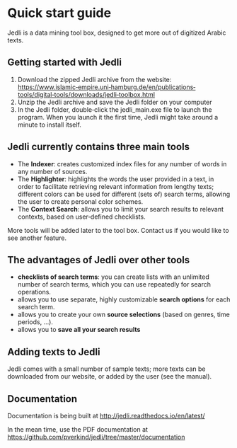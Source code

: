 ﻿Quick start guide
=================

Jedli is a data mining tool box, designed to get more out of digitized Arabic texts.

Getting started with Jedli
--------------------------

1. Download the zipped Jedli archive from the website: https://www.islamic‐empire.uni‐hamburg.de/en/publications‐tools/digital‐tools/downloads/jedli‐toolbox.html
2. Unzip the Jedli archive and save the Jedli folder on your computer
3. In the Jedli folder, double‐click the jedli_main.exe file to launch the program. When you launch it the first time, Jedli might take around a minute to install itself.

Jedli currently contains three main tools
-----------------------------------------

- The **Indexer**: creates customized index files for any number of words in any number of sources.
- The **Highlighter**: highlights the words the user provided in a text, in order to facilitate retrieving relevant information from lengthy texts; different colors can be used for different (sets of) search terms, allowing the user to create personal color schemes.
- The **Context Search**: allows you to limit your search results to relevant contexts, based on user‐defined checklists.

More tools will be added later to the tool box. Contact us if you would like to see another feature.

The advantages of Jedli over other tools
----------------------------------------

- **checklists of search terms**: you can create lists with an unlimited number of search terms, which you can use repeatedly for search operations.
- allows you to use separate, highly customizable **search options** for each search term.
- allows you to create your own **source selections** (based on genres, time periods, …).
- allows you to **save all your search results**

Adding texts to Jedli
---------------------

Jedli comes with a small number of sample texts; more texts can be downloaded from our website, or added by the user (see the manual).

Documentation
-------------

Documentation is being built at http://jedli.readthedocs.io/en/latest/

In the mean time, use the PDF documentation at https://github.com/pverkind/jedli/tree/master/documentation
